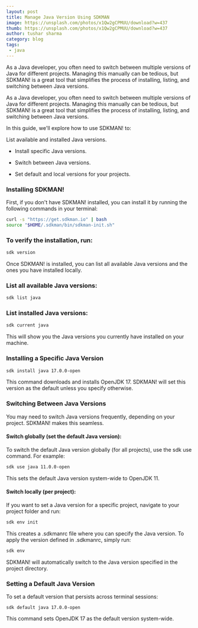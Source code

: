 ```yaml
---
layout: post
title: Manage Java Version Using SDKMAN
image: https://unsplash.com/photos/x1Qw2gCPMUU/download?w=437
thumb: https://unsplash.com/photos/x1Qw2gCPMUU/download?w=437
author: tushar sharma
category: blog
tags:
 - java
---
```


As a Java developer, you often need to switch between multiple versions of Java for different projects. Managing this manually can be tedious, but SDKMAN! is a great tool that simplifies the process of installing, listing, and switching between Java versions.<!-- truncate_here -->


As a Java developer, you often need to switch between multiple versions of Java for different projects. Managing this manually can be tedious, but SDKMAN! is a great tool that simplifies the process of installing, listing, and switching between Java versions.

In this guide, we'll explore how to use SDKMAN! to:

List available and installed Java versions.

* Install specific Java versions.

* Switch between Java versions.

* Set default and local versions for your projects.

### Installing SDKMAN!

First, if you don't have SDKMAN! installed, you can install it by running the following commands in your terminal:

```bash
curl -s "https://get.sdkman.io" | bash
source "$HOME/.sdkman/bin/sdkman-init.sh"
```

### To verify the installation, run:

```bash
sdk version
```

Once SDKMAN! is installed, you can list all available Java versions and the ones you have installed locally.


### List all available Java versions:

```bash
sdk list java
```

### List installed Java versions:

```bash
sdk current java
```

This will show you the Java versions you currently have installed on your machine.


### Installing a Specific Java Version

```bash
sdk install java 17.0.0-open
```

This command downloads and installs OpenJDK 17. SDKMAN! will set this version as the default unless you specify otherwise.


### Switching Between Java Versions

You may need to switch Java versions frequently, depending on your project. SDKMAN! makes this seamless.

#### Switch globally (set the default Java version):

To switch the default Java version globally (for all projects), use the sdk use command. For example:

```bash
sdk use java 11.0.0-open
```

This sets the default Java version system-wide to OpenJDK 11.


#### Switch locally (per project):

If you want to set a Java version for a specific project, navigate to your project folder and run:


```bash
sdk env init
```


This creates a .sdkmanrc file where you can specify the Java version. To apply the version defined in .sdkmanrc, simply run:

```bash
sdk env
```

SDKMAN! will automatically switch to the Java version specified in the project directory.

### Setting a Default Java Version

To set a default version that persists across terminal sessions:

```
sdk default java 17.0.0-open
```

This command sets OpenJDK 17 as the default version system-wide.
